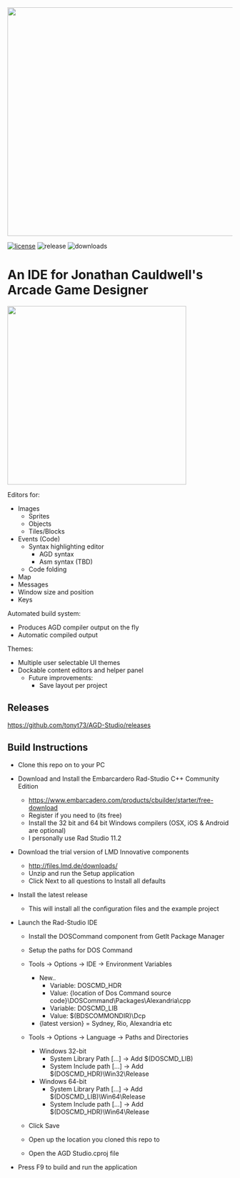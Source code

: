 <img src="Screenshots/Welcome.png" width="512">

[![license](https://img.shields.io/github/license/tonyt73/TommyGun)](./LICENSE.txt)
![release](https://img.shields.io/github/v/release/tonyt73/AGD-Studio?include_prereleases)
![downloads](https://img.shields.io/github/downloads/tonyt73/agd-studio/total)



# An IDE for Jonathan Cauldwell's Arcade Game Designer

<img src="Screenshots/IDE.png" height=400>

Editors for:
* Images 
  * Sprites
  * Objects
  * Tiles/Blocks
* Events (Code)
  * Syntax highlighting editor
    * AGD syntax
    * Asm syntax (TBD)
  * Code folding
* Map
* Messages
* Window size and position
* Keys

Automated build system:
* Produces AGD compiler output on the fly
* Automatic compiled output

Themes:
* Multiple user selectable UI themes
* Dockable content editors and helper panel
  * Future improvements:
    * Save layout per project

## Releases
https://github.com/tonyt73/AGD-Studio/releases

## Build Instructions

* Clone this repo on to your PC
* Download and Install the Embarcardero Rad-Studio C++ Community Edition
  * https://www.embarcadero.com/products/cbuilder/starter/free-download
  * Register if you need to (its free)
  * Install the 32 bit and 64 bit Windows compilers (OSX, iOS & Android are optional)
  * I personally use Rad Studio 11.2
* Download the trial version of LMD Innovative components
  * http://files.lmd.de/downloads/
  * Unzip and run the Setup application
  * Click Next to all questions to Install all defaults

* Install the latest release
  * This will install all the configuration files and the example project

* Launch the Rad-Studio IDE
  * Install the DOSCommand component from GetIt Package Manager
   * Setup the paths for DOS Command
   * Tools -> Options -> IDE -> Environment Variables
     * New..
        * Variable: DOSCMD_HDR
        * Value: {location of Dos Command source code}\DOSCommand\Packages\Alexandria\cpp
        * Variable: DOSCMD_LIB
        * Value: $(BDSCOMMONDIR)\Dcp
     * {latest version} = Sydney, Rio, Alexandria etc
   * Tools -> Options -> Language -> Paths and Directories
     * Windows 32-bit
        * System Library Path [...] -> Add $(DOSCMD_LIB)
        * System Include path [...] -> Add $(DOSCMD_HDR)\Win32\Release
     * Windows 64-bit
        * System Library Path [...] -> Add $(DOSCMD_LIB)\Win64\Release
        * System Include path [...] -> Add $(DOSCMD_HDR)\Win64\Release
    * Click Save


  * Open up the location you cloned this repo to
  * Open the AGD Studio.cproj file
* Press F9 to build and run the application

